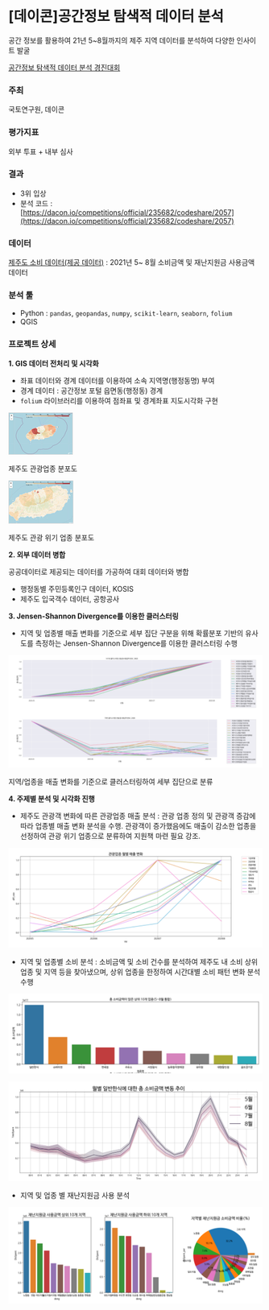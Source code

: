 # [데이콘]공간정보 탐색적 데이터 분석

공간 정보를 활용하여 21년 5~8월까지의 제주 지역 데이터를 분석하여 다양한 인사이트 발굴

[공간정보 탐색적 데이터 분석 경진대회](https://dacon.io/competitions/official/235682/overview/)

### 주최

국토연구원, 데이콘

### 평가지표

외부 투표 + 내부 심사

### 결과

- 3위 입상
- 분석 코드 : [https://dacon.io/competitions/official/235682/codeshare/2057](https://dacon.io/competitions/official/235682/codeshare/2057)

### 데이터

[제주도 소비 데이터(제공 데이터)](https://dacon.io/competitions/official/235682/data/) : 2021년 5~ 8월 소비금액 및 재난지원금 사용금액 데이터

### 분석 툴

- Python : `pandas`, `geopandas`, `numpy`, `scikit-learn`, `seaborn`, `folium`
- QGIS

### 프로젝트 상세

**1. GIS 데이터 전처리 및 시각화**

- 좌표 데이터와 경계 데이터를 이용하여 소속 지역명(행정동명) 부여
- 경계 데이터 : 공간정보 포털 읍면동(행정동) 경계
- `folium` 라이브러리를 이용하여 점좌표 및 경계좌표 지도시각화 구현

![img2/Untitled.png](img2/Untitled.png)

제주도 관광업종 분포도

![img2/Untitled%201.png](img2/Untitled%201.png)

제주도 관광 위기 업종 분포도

**2. 외부 데이터 병합**

공공데이터로 제공되는 데이터를 가공하여 대회 데이터와 병합

- 행정동별 주민등록인구 데이터, KOSIS
- 제주도 입국객수 데이터, 공항공사

**3. Jensen-Shannon Divergence를 이용한 클러스터링**

- 지역 및 업종별 매출 변화를 기준으로 세부 집단 구분을 위해 확률분포 기반의 유사도를 측정하는 Jensen-Shannon Divergence를 이용한 클러스터링 수행

![img2/Untitled%202.png](img2/Untitled%202.png)

지역/업종을 매출 변화를 기준으로 클러스터링하여 세부 집단으로 분류

**4. 주제별 분석 및 시각화 진행**

- 제주도 관광객 변화에 따른 관광업종 매출 분석 : 관광 업종 정의 및 관광객 증감에 따라 업종별 매출 변화 분석을 수행. 관광객이 증가했음에도 매출이 감소한 업종을 선정하여 관광 위기 업종으로 분류하여 지원책 마련 필요 강조.

![img2/Untitled%203.png](img2/Untitled%203.png)

- 지역 및 업종별 소비 분석 : 소비금액 및 소비 건수를 분석하여 제주도 내 소비 상위 업종 및 지역 등을 찾아냈으며, 상위  업종을 한정하여 시간대별 소비 패턴 변화 분석 수행

![img2/Untitled%204.png](img2/Untitled%204.png)

![img2/Untitled%205.png](img2/Untitled%205.png)

- 지역 및 업종 별 재난지원금 사용 분석

![img2/Untitled%206.png](img2/Untitled%206.png)
